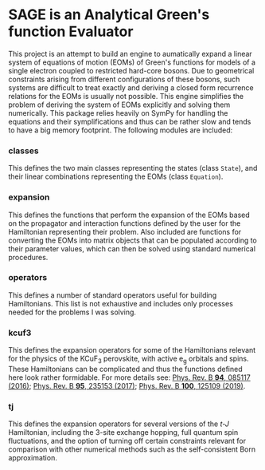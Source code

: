 # SAGE is an Analytical Green's function Evaluator
This project is an attempt to build an engine to aumatically expand a linear system of equations of motion (EOMs) of Green's functions for models of a single electron coupled to restricted hard-core bosons. Due to geometrical constraints arising from different configurations of these bosons, such systems are difficult to treat exactly and deriving a closed form recurrence relations for the EOMs is usually not possible. This engine simplifies the problem of deriving the system of EOMs explicitly and solving them numerically. This package relies heavily on SymPy for handling the equations and their symplifications and thus can be rather slow and tends to have a big memory footprint. The following modules are included:

### classes
This defines the two main classes representing the states (class `State`), and their linear combinations representing the EOMs (class `Equation`).

### expansion
This defines the functions that perform the expansion of the EOMs based on the propagator and interaction functions defined by the user for the Hamiltonian representing their problem. Also included are functions for converting the EOMs into matrix objects that can be populated according to their parameter values, which can then be solved using standard numerical procedures.

### operators
This defines a number of standard operators useful for building Hamiltonians. This list is not exhaustive and includes only processes needed for the problems I was solving.

### kcuf3
This defines the expansion operators for some of the Hamiltonians relevant for the physics of the KCuF<sub>3</sub> perovskite, with active e<sub>g</sub> orbitals and spins. These Hamiltonians can be complicated and thus the functions defined here look rather formidable. For more details see: 
[Phys. Rev. B **94**, 085117 (2016)](https://arxiv.org/abs/1612.08009);
[Phys. Rev. B **95**, 235153 (2017)](https://arxiv.org/abs/1706.06071);
[Phys. Rev. B **100**, 125109 (2019)](https://arxiv.org/abs/1908.02232).

### tj
This defines the expansion operators for several versions of the *t-J* Hamiltonian, including the 3-site exchange hopping, full quantum spin fluctuations, and the option of turning off certain constraints relevant for comparison with other numerical methods such as the self-consistent Born approximation.

